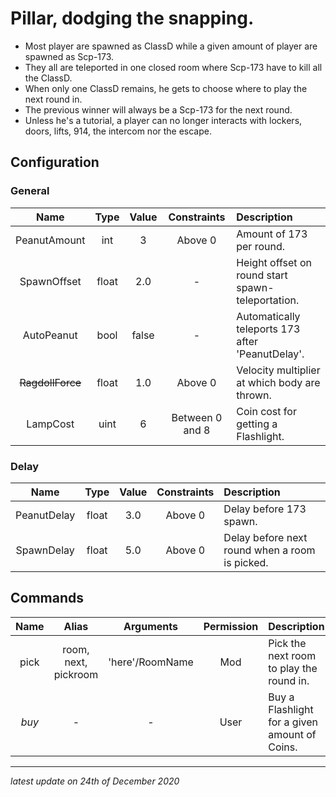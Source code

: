 # Pillar, dodging the snapping.

* Most player are spawned as ClassD while a given amount of player are spawned as Scp-173.
* They all are teleported in one closed room where Scp-173 have to kill all the ClassD.
* When only one ClassD remains, he gets to choose where to play the next round in.
* The previous winner will always be a Scp-173 for the next round.
* Unless he's a tutorial, a player can no longer interacts with lockers, doors, lifts, 914, the intercom nor the escape.

## Configuration

### General

Name | Type | Value | Constraints | Description
:---: | :---: | :---: | :---: | :------
PeanutAmount | int | 3 | Above 0 | Amount of 173 per round.
SpawnOffset | float | 2.0 | - | Height offset on round start spawn-teleportation.
AutoPeanut | bool | false | - | Automatically teleports 173 after 'PeanutDelay'.
~~RagdollForce~~ | float | 1.0 | Above 0 | Velocity multiplier at which body are thrown.
LampCost | uint | 6 | Between 0 and 8 | Coin cost for getting a Flashlight.

### Delay

Name | Type | Value | Constraints | Description
:---: | :---: | :---: | :---: | :------
PeanutDelay | float | 3.0 | Above 0 | Delay before 173 spawn.
SpawnDelay | float | 5.0 | Above 0 | Delay before next round when a room is picked.

## Commands

Name | Alias | Arguments | Permission | Description
:---: | :---: | :---: | :---: | :------
pick | room, next, pickroom | 'here'/RoomName | Mod | Pick the next room to play the round in.
_buy_ | - | - | User | Buy a Flashlight for a given amount of Coins.

---

*latest update on 24th of December 2020*